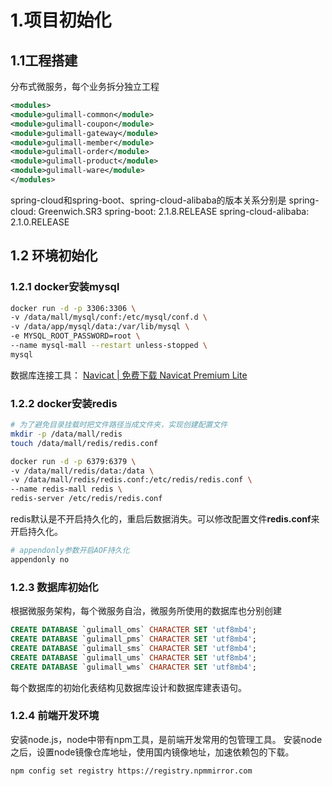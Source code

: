 # 1.项目初始化
## 1.1工程搭建
分布式微服务，每个业务拆分独立工程
```xml
<modules>  
<module>gulimall-common</module>  
<module>gulimall-coupon</module>  
<module>gulimall-gateway</module>  
<module>gulimall-member</module>  
<module>gulimall-order</module>  
<module>gulimall-product</module>  
<module>gulimall-ware</module>  
</modules>
```
spring-cloud和spring-boot、spring-cloud-alibaba的版本关系分别是
spring-cloud: Greenwich.SR3
spring-boot: 2.1.8.RELEASE
spring-cloud-alibaba: 2.1.0.RELEASE
## 1.2 环境初始化
### 1.2.1 docker安装mysql
```bash
docker run -d -p 3306:3306 \
-v /data/mall/mysql/conf:/etc/mysql/conf.d \
-v /data/app/mysql/data:/var/lib/mysql \
-e MYSQL_ROOT_PASSWORD=root \
--name mysql-mall --restart unless-stopped \
mysql
```
数据库连接工具： [Navicat | 免费下载 Navicat Premium Lite](https://www.navicat.com.cn/download/navicat-premium-lite)

### 1.2.2 docker安装redis
```bash
# 为了避免目录挂载时把文件路径当成文件夹，实现创建配置文件
mkdir -p /data/mall/redis
touch /data/mall/redis/redis.conf
```

```bash
docker run -d -p 6379:6379 \
-v /data/mall/redis/data:/data \
-v /data/mall/redis/redis.conf:/etc/redis/redis.conf \
--name redis-mall redis \
redis-server /etc/redis/redis.conf
```
redis默认是不开启持久化的，重启后数据消失。可以修改配置文件**redis.conf**来开启持久化。
```bash
# appendonly参数开启AOF持久化
appendonly no
```

### 1.2.3 数据库初始化
根据微服务架构，每个微服务自治，微服务所使用的数据库也分别创建
```sql
CREATE DATABASE `gulimall_oms` CHARACTER SET 'utf8mb4';
CREATE DATABASE `gulimall_pms` CHARACTER SET 'utf8mb4';
CREATE DATABASE `gulimall_sms` CHARACTER SET 'utf8mb4';
CREATE DATABASE `gulimall_ums` CHARACTER SET 'utf8mb4';
CREATE DATABASE `gulimall_wms` CHARACTER SET 'utf8mb4';
```

每个数据库的初始化表结构见数据库设计和数据库建表语句。

### 1.2.4 前端开发环境
安装node.js，node中带有npm工具，是前端开发常用的包管理工具。
安装node之后，设置node镜像仓库地址，使用国内镜像地址，加速依赖包的下载。
```bash
npm config set registry https://registry.npmmirror.com
```